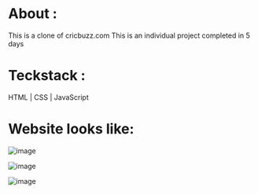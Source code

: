 # About :
  This is a clone of cricbuzz.com
  This is an individual project completed in 5 days
  
# Teckstack :
  HTML | CSS | JavaScript
  
# Website looks like:

![image](https://user-images.githubusercontent.com/105987614/208469015-22d5acfe-3c14-4dde-9443-3294824eca4d.png)

![image](https://user-images.githubusercontent.com/105987614/208469157-191a6fe3-17c1-4284-bda9-c0b7a8a8a62b.png)

![image](https://user-images.githubusercontent.com/105987614/208469512-9283e863-8e93-4512-b13c-4d3b852e5948.png)
